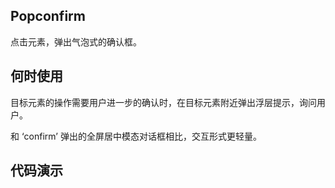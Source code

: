 ## Popconfirm
点击元素，弹出气泡式的确认框。

## 何时使用
目标元素的操作需要用户进一步的确认时，在目标元素附近弹出浮层提示，询问用户。

和 ‘confirm’ 弹出的全屏居中模态对话框相比，交互形式更轻量。

## 代码演示